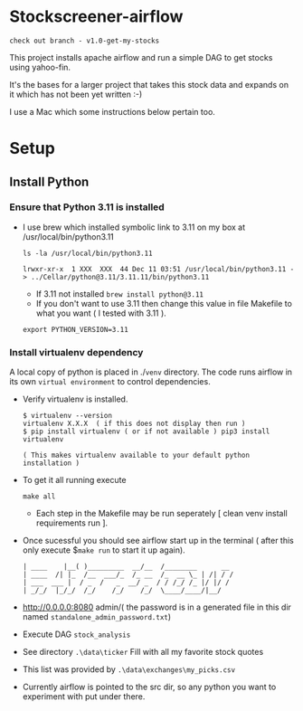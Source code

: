 # Stockscreener-airflow

```check out branch - v1.0-get-my-stocks``` 

This project installs apache airflow and run a simple DAG to get stocks using yahoo-fin.

It's the bases for a larger project that takes this stock data and expands on it which has not been yet written :-)

I use a Mac which some instructions below pertain too. 

# Setup

## Install Python

### Ensure that Python 3.11 is installed 

* I use brew which installed symbolic link to 3.11 on my box at /usr/local/bin/python3.11
  ```
  ls -la /usr/local/bin/python3.11

  lrwxr-xr-x  1 XXX  XXX  44 Dec 11 03:51 /usr/local/bin/python3.11 -> ../Cellar/python@3.11/3.11.11/bin/python3.11
  ```
  *  If 3.11  not installed `brew install python@3.11`
  *  If you don't want to use 3.11 then change this value in file Makefile to what you want ( I tested with 3.11 ).
    ```
    export PYTHON_VERSION=3.11
    ``` 

### Install virtualenv dependency
A local copy of python is placed in ./`venv` directory. 
The code runs airflow in its own `virtual environment` to control dependencies.  
* Verify virtualenv is installed.
    ```
    $ virtualenv --version
    virtualenv X.X.X  ( if this does not display then run )
    $ pip install virtualenv ( or if not available ) pip3 install virtualenv

    ( This makes virtualenv available to your default python installation )
    ```

* To get it all running execute
  ```
  make all
  ```
  * Each step in the Makefile may be run seperately [ clean venv install requirements run ]. 

* Once sucessful you should see airflow start up in the terminal ( after this only execute $`make run` to start it up again).
  ```
  | ____    |__( )_________  __/__  /________      __
  | ____  /| |_  /__  ___/_  /_ __  /_  __ \_ | /| / /
  | ___  ___ |  / _  /   _  __/ _  / / /_/ /_ |/ |/ /
  | _/_/  |_/_/  /_/    /_/    /_/  \____/____/|__/
  ```
* http://0.0.0.0:8080 admin/( the password is in a generated file in this dir named `standalone_admin_password.txt`)  

* Execute DAG `stock_analysis`
* See directory `.\data\ticker` Fill with all my favorite stock quotes
* This list was provided by `.\data\exchanges\my_picks.csv`
* Currently airflow is pointed to the src dir, so any python you want to experiment with put under there.

 

